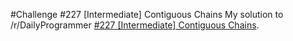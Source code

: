 #Challenge #227 [Intermediate] Contiguous Chains
My solution to /r/DailyProgrammer [#227 [Intermediate] Contiguous Chains](https://www.reddit.com/r/dailyprogrammer/comments/3gpjn3/20150812_challenge_227_intermediate_contiguous/).